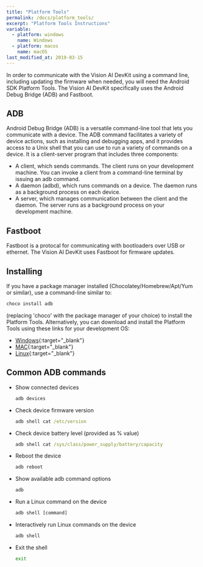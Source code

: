 ```yaml
---
title: "Platform Tools"
permalink: /docs/platform_tools/
excerpt: "Platform Tools Instructions"
variable:
  - platform: windows
    name: Windows
  - platform: macos
    name: macOS
last_modified_at: 2019-03-15
---
```

In order to communicate with the Vision AI DevKit using a command line, including updating the firmware when needed, you will need the Android SDK Platform Tools. The Vision AI DevKit specifically uses the Android Debug Bridge (ADB) and Fastboot.

## ADB

Android Debug Bridge (ADB) is a versatile command-line tool that lets you communicate with a device. The ADB command facilitates a variety of device actions, such as installing and debugging apps, and it provides access to a Unix shell that you can use to run a variety of commands on a device. It is a client-server program that includes three components:

* A client, which sends commands. The client runs on your development machine. You can invoke a client from a command-line terminal by issuing an adb command.
* A daemon (adbd), which runs commands on a device. The daemon runs as a background process on each device.
* A server, which manages communication between the client and the daemon. The server runs as a background process on your development machine.

## Fastboot

Fastboot is a protocal for communicating with bootloaders over USB or ethernet. The Vision AI DevKit uses Fastboot for firmware updates.

## Installing

If you have a package manager installed (Chocolatey/Homebrew/Apt/Yum or similar), use a command-line similar to:

```cmd
choco install adb
```

(replacing 'choco' with the package manager of your choice) to install the Platform Tools. Alternatively, you can download and install the Platform Tools using these links for your development OS:

* [Windows](https://dl.google.com/android/repository/platform-tools-latest-windows.zip){:target="_blank"}
* [MAC](https://dl.google.com/android/repository/platform-tools-latest-darwin.zip){:target="_blank"}
* [Linux](https://dl.google.com/android/repository/platform-tools-latest-linux.zip){:target="_blank"}

## Common ADB commands  

* Show connected devices

   ```cmd
   adb devices
   ```
  
* Check device firmware version

   ```cmd
   adb shell cat /etc/version
   ```

* Check device battery level (provided as % value)

   ```cmd
   adb shell cat /sys/class/power_supply/battery/capacity
   ```
  
* Reboot the device

   ```cmd
   adb reboot
   ```

* Show available adb command options

   ```cmd
   adb
   ```

* Run a Linux command on the device

   ```cmd
   adb shell [command]
   ```

* Interactively run Linux commands on the device

   ```cmd
   adb shell
   ```
  
* Exit the shell

   ```cmd
   exit
   ```
